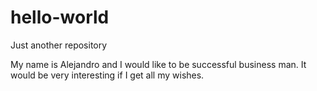 # hello-world
Just another repository

My name is Alejandro and I would like to be successful business man.
It would be very interesting if I get all my wishes.